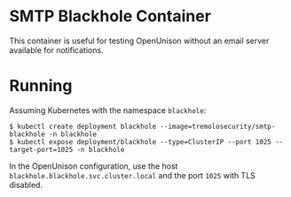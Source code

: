# SMTP Blackhole Container

This container is useful for testing OpenUnison without an email server available for notifications.

# Running

Assuming Kubernetes with the namespace `blackhole`:

```
$ kubectl create deployment blackhole --image=tremolosecurity/smtp-blackhole -n blackhole
$ kubectl expose deployment/blackhole --type=ClusterIP --port 1025 --target-port=1025 -n blackhole
```

In the OpenUnison configuration, use the host `blackhole.blackhole.svc.cluster.local` and the port `1025` with TLS disabled.
